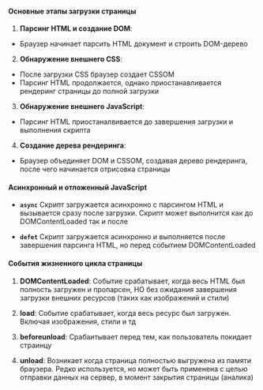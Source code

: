 #### Основные этапы загрузки страницы 

1. **Парсинг HTML и создание DOM**:
- Браузер начинает парсить HTML документ и строить DOM-дерево

2. **Обнаружение внешнего CSS**:
- После загрузки CSS браузер создает CSSOM
- Парсинг HTML продолжается, однако приостанавливается рендеринг страницы до полной загрузки

3. **Обнаружение внешнего JavaScript**:
- Парсинг HTML приостаналвивается до завершения загрузки и выполнения скрипта

4. **Создание дерева рендеринга**:
- Браузер объединяет DOM и CSSOM, создавая дерево рендеринга, после чего начинается отрисовка страницы


#### Асинхронный и отложенный JavaScript

- **`async`** Скрипт загружается асинхронно с парсингом HTML и вызывается сразу после загрузки. Скрипт может выполнится как до DOMContentLoaded так и после

- **`defet`** Скрипт загружается асинхронно и выполняется после завершения парсинга HTML, но перед событием DOMContentLoaded


#### События жизненного цикла страницы

1. **DOMContentLoaded**: Событие срабатывает, когда весь HTML был полность загружен и пропарсен, НО без ожидания завершения загрузки внешних ресурсов (таких как изображений и стили)

2. **load**: Событие срабатывает, когда весь ресурс был загружен. Включая изображения, стили и тд

3. **beforeunload**: Срабаитывает перед тем, как пользователь покидает страинцу

4. **unload**: Возникает когда страница полностью выгружена из памяти браузера. Редко используется, но может быть применена с целью отправки данных на сервер, в момент закрытия страницы (аналика) 
